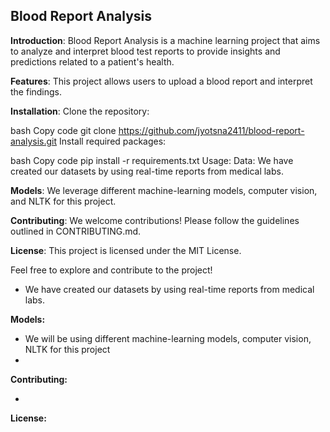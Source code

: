 ## Blood Report Analysis
**Introduction**:
Blood Report Analysis is a machine learning project that aims to analyze and interpret blood test reports to provide insights and predictions related to a patient's health.

**Features**:
This project allows users to upload a blood report and interpret the findings.

**Installation**:
Clone the repository:

bash
Copy code
git clone https://github.com/jyotsna2411/blood-report-analysis.git
Install required packages:

bash
Copy code
pip install -r requirements.txt
Usage:
Data:
We have created our datasets by using real-time reports from medical labs.

**Models**:
We leverage different machine-learning models, computer vision, and NLTK for this project.

**Contributing**:
We welcome contributions! Please follow the guidelines outlined in CONTRIBUTING.md.

**License**:
This project is licensed under the MIT License.

Feel free to explore and contribute to the project!



- We have created our datasets by using real-time reports from medical labs.
   
**Models:**

- We will be using different machine-learning models, computer vision, NLTK for this project
- 
**Contributing:**

- 

**License:**
